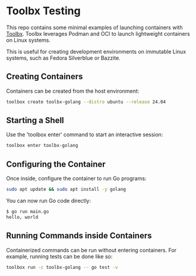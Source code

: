 # Toolbx Testing

This repo contains some minimal examples of launching containers with
[Toolbx](https://containertoolbx.org/). Toolbx leverages Podman and OCI to
launch lightweight containers on Linux systems.

This is useful for creating development environments on immutable Linux systems,
such as Fedora Silverblue or Bazzite.

## Creating Containers

Containers can be created from the host environment:
```bash
toolbox create toolbx-golang --distro ubuntu --release 24.04
```

## Starting a Shell

Use the 'toolbox enter' command to start an interactive session:
```bash
toolbox enter toolbx-golang
```

## Configuring the Container

Once inside, configure the container to run Go programs:
```bash
sudo apt update && sudo apt install -y golang
```

You can now run Go code directly:
```bash
$ go run main.go
hello, world
```

## Running Commands inside Containers

Containerized commands can be run without entering containers.
For example, running tests can be done like so:
```bash
toolbox run -c toolbx-golang -- go test -v
```
